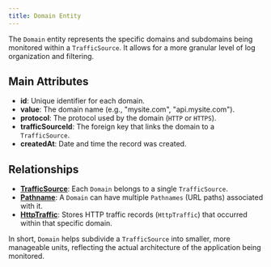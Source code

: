 ```yaml
---
title: Domain Entity
---
```


The `Domain` entity represents the specific domains and subdomains being monitored within a `TrafficSource`. It allows for a more granular level of log organization and filtering.

## Main Attributes

- **id**: Unique identifier for each domain.
- **value**: The domain name (e.g., "mysite.com", "api.mysite.com").
- **protocol**: The protocol used by the domain (`HTTP` or `HTTPS`).
- **trafficSourceId**: The foreign key that links the domain to a `TrafficSource`.
- **createdAt**: Date and time the record was created.

## Relationships

- [**TrafficSource**](/trafficsource/introduction): Each `Domain` belongs to a single `TrafficSource`.
- [**Pathname**](/pathname/introduction): A `Domain` can have multiple `Pathnames` (URL paths) associated with it.
- [**HttpTraffic**](/httptraffic/introduction): Stores HTTP traffic records (`HttpTraffic`) that occurred within that specific domain.

In short, `Domain` helps subdivide a `TrafficSource` into smaller, more manageable units, reflecting the actual architecture of the application being monitored.
